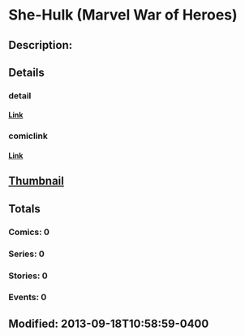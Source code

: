 # She-Hulk (Marvel War of Heroes)
## Description: 
## Details
### detail
#### [Link](http://marvel.com/characters/51/she-hulk?utm_campaign=apiRef&utm_source=225578a89fc76f3d20fbffda5d17a88d)
### comiclink
#### [Link](http://marvel.com/comics/characters/1017331/she-hulk_marvel_war_of_heroes?utm_campaign=apiRef&utm_source=225578a89fc76f3d20fbffda5d17a88d)
## [Thumbnail](http://i.annihil.us/u/prod/marvel/i/mg/c/20/5239bfa2c54fa.jpg)
## Totals
### Comics: 0
### Series: 0
### Stories: 0
### Events: 0
## Modified: 2013-09-18T10:58:59-0400